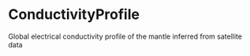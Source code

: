 # ConductivityProfile
Global electrical conductivity profile of the mantle inferred from satellite data
